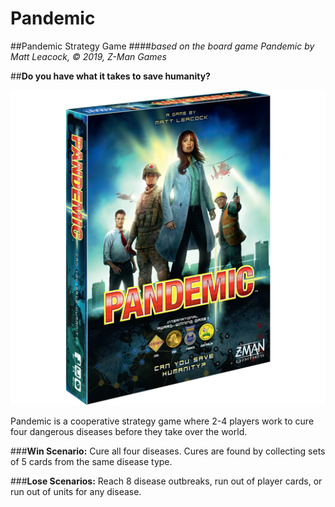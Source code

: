 # Pandemic
##Pandemic Strategy Game
####*based on the board game Pandemic by Matt Leacock, &copy; 2019, Z-Man Games*

##**Do you have what it takes to save humanity?**

![Pandemic Box](/img/pandemic_box.png)

Pandemic is a cooperative strategy game where 2-4 players work to cure four dangerous diseases before they take over the world. 

###**Win Scenario:** Cure all four diseases. Cures are found by collecting sets of 5 cards from the same disease type.

###**Lose Scenarios:** Reach 8 disease outbreaks, run out of player cards, or run out of units for any disease.


